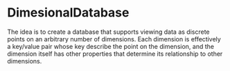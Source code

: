 DimesionalDatabase
==================

The idea is to create a database that supports viewing data as discrete points on an arbitrary number of dimensions.  Each dimension is effectively a key/value pair whose key describe the point on the dimension, and the dimension itself has other properties that determine its relationship to other dimensions.